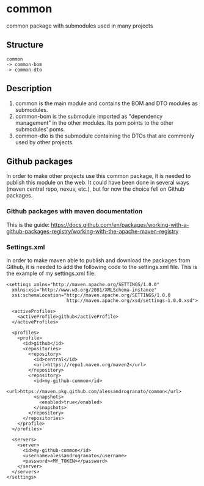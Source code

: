 # common
common package with submodules used in many projects

## Structure

```
common
-> common-bom
-> common-dto
```

## Description
1. common is the main module and contains the BOM and DTO modules as submodules.
2. common-bom is the submodule imported as "dependency management" in the other modules. Its pom points to the other submodules' poms.
3. common-dto is the submodule containing the DTOs that are commonly used by other projects.


## Github packages
In order to make other projects use this common package, it is needed to publish this module on the web. 
It could have been done in several ways (maven central repo, nexus, etc.), but for now the choice fell on Github packages.

### Github packages with maven documentation
This is the guide: https://docs.github.com/en/packages/working-with-a-github-packages-registry/working-with-the-apache-maven-registry

### Settings.xml
In order to make maven able to publish and download the packages from Github, it is needed to add the following code to the settings.xml file.
This is the example of my settings.xml file:
```
<settings xmlns="http://maven.apache.org/SETTINGS/1.0.0"
  xmlns:xsi="http://www.w3.org/2001/XMLSchema-instance"
  xsi:schemaLocation="http://maven.apache.org/SETTINGS/1.0.0
                      http://maven.apache.org/xsd/settings-1.0.0.xsd">

  <activeProfiles>
    <activeProfile>github</activeProfile>
  </activeProfiles>

  <profiles>
    <profile>
      <id>github</id>
      <repositories>
        <repository>
          <id>central</id>
          <url>https://repo1.maven.org/maven2</url>
        </repository>
        <repository>
          <id>my-github-common</id>
          <url>https://maven.pkg.github.com/alessandrogranato/common</url>
          <snapshots>
            <enabled>true</enabled>
          </snapshots>
        </repository>
      </repositories>
    </profile>
  </profiles>

  <servers>
    <server>
      <id>my-github-common</id>
      <username>alessandrogranato</username>
      <password><MY_TOKEN></password>
    </server>
  </servers>
</settings>

```

